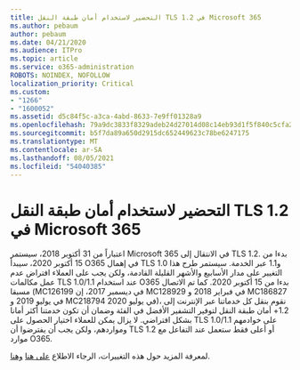 ```yaml
---
title: التحضير لاستخدام أمان طبقة النقل TLS 1.2 في Microsoft 365
ms.author: pebaum
author: pebaum
ms.date: 04/21/2020
ms.audience: ITPro
ms.topic: article
ms.service: o365-administration
ROBOTS: NOINDEX, NOFOLLOW
localization_priority: Critical
ms.custom:
- "1266"
- "1600052"
ms.assetid: d5c84f5c-a3ca-4abd-8633-7e9ff01328a9
ms.openlocfilehash: 79a9dc3833f8329adeb24d27014d08c14eb93d1f5f840c5cfa2ce10991107b1c
ms.sourcegitcommit: b5f7da89a650d2915dc652449623c78be6247175
ms.translationtype: MT
ms.contentlocale: ar-SA
ms.lasthandoff: 08/05/2021
ms.locfileid: "54040385"
---
```

# <a name="prepare-for-use-of-tls-12-in-microsoft-365"></a>التحضير لاستخدام أمان طبقة النقل TLS 1.2 في Microsoft 365

اعتباراً من 31 أكتوبر 2018، سيستمر Microsoft 365 في الانتقال إلى TLS 1.2. بدءا من 15 أكتوبر 2020، سيبدأ O365 في إهمال TLS 1.0 و1.1 عبر الخدمة. سيستمر طرح هذا التغيير على مدار الأسابيع والأشهر القليلة القادمة، ولكن يجب على العملاء افتراض عدم عمل مكالمات TLS 1.0/1.1 عند استخدام O365 بدءا من 15 أكتوبر 2020. كما تم الاتصال مسبقا (MC126199 في ديسمبر 2017، إن MC128929 في فبراير 2018 و MC186827 في يوليو 2019 و MC218794 في يوليو 2020)، نقوم بنقل كل خدماتنا عبر الإنترنت إلى 1.2+ أمان طبقة النقل لتوفير التشفير الأفضل في الفئة وضمان أن تكون خدمتنا أكثر أمانا بشكل افتراضي. لا يزال يمكن للعملاء اختيار الحصول على TLS 1.0/1.1 على خوادمهم ومواردهم، ولكن يجب أن يفترضوا أن TLS 1.2 أو أعلى فقط ستعمل عند التفاعل مع موارد O365.
  
لمعرفة المزيد حول هذه التغييرات، الرجاء الاطلاع [على هنا](https://docs.microsoft.com/microsoft-365/compliance/prepare-tls-1.2-in-office-365?view=o365-worldwide) [وهنا](https://docs.microsoft.com/microsoft-365/compliance/tls-1.0-and-1.1-deprecation-for-office-365?view=o365-worldwide).

  